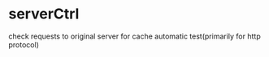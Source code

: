 # serverCtrl
check requests to original server for cache automatic test(primarily for http protocol)

